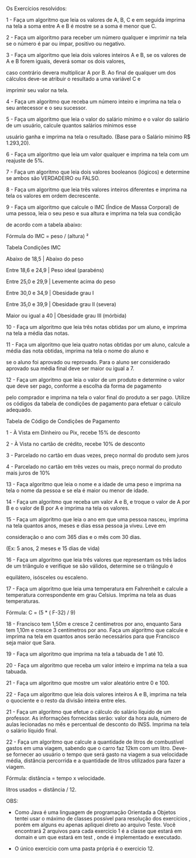
Os Exercícios resolvidos:

1 - Faça um algoritmo que leia os valores de A, B, C e em seguida imprima na tela a soma entre A e B é mostre se a soma é menor que C.

2 - Faça um algoritmo para receber um número qualquer e imprimir na tela se o número é par ou ímpar, positivo ou negativo.

3 - Faça um algoritmo que leia dois valores inteiros A e B, se os valores de A e B forem iguais, deverá somar os dois valores, 

caso contrário devera multiplicar A por B. Ao final de qualquer um dos cálculos deve-se atribuir o resultado a uma variável C e

imprimir seu valor na tela.

4 - Faça um algoritmo que receba um número inteiro e imprima na tela o seu antecessor e o seu sucessor.

5 - Faça um algoritmo que leia o valor do salário mínimo e o valor do salário de um usuário, calcule quantos salários mínimos esse 

usuário ganha e imprima na tela o resultado. (Base para o Salário mínimo R$ 1.293,20).

6 - Faça um algoritmo que leia um valor qualquer e imprima na tela com um reajuste de 5%.

7 - Faça um algoritmo que leia dois valores booleanos (lógicos) e determine se ambos são VERDADEIRO ou FALSO.

8 - Faça um algoritmo que leia três valores inteiros diferentes e imprima na tela os valores em ordem decrescente.

9 - Faça um algoritmo que calcule o IMC (Índice de Massa Corporal) de uma pessoa, leia o seu peso e sua altura e imprima na tela sua condição 

de acordo com a tabela abaixo:

Fórmula do IMC = peso / (altura) ²

Tabela Condições IMC

  

 Abaixo de 18,5   | Abaixo do peso          

 Entre 18,6 e 24,9 | Peso ideal (parabéns)  

 Entre 25,0 e 29,9 | Levemente acima do peso

 Entre 30,0 e 34,9 | Obesidade grau I 

 Entre 35,0 e 39,9 | Obesidade grau II (severa)

 Maior ou igual a 40 | Obesidade grau III (mórbida)

 

 10 - Faça um algoritmo que leia três notas obtidas por um aluno, e imprima na tela a média das notas.

 

 11 - Faça um algoritmo que leia quatro notas obtidas por um aluno, calcule a média das nota obtidas, imprima na tela o nome do aluno e 

 se o aluno foi aprovado ou reprovado. Para o aluno ser considerado aprovado sua média final deve ser maior ou igual a 7.

 

 12 - Faça um algoritmo que leia o valor de um produto e determine o valor que deve ser pago, conforme a escolha da forma de pagamento

 pelo comprador e imprima na tela o valor final do produto a ser pago. Utilize os códigos da tabela de condições de pagamento para efetuar o cálculo adequado.

 

 Tabela de Código de Condições de Pagamento

 

 1 - À Vista em Dinheiro ou Pix, recebe 15% de desconto

 2 - À Vista no cartão de crédito, recebe 10% de desconto

 3 - Parcelado no cartão em duas vezes, preço normal do produto sem juros

 4 - Parcelado no cartão em três vezes ou mais, preço normal do produto mais juros de 10%

 

 13 - Faça algoritmo que leia o nome e a idade de uma peso e imprima na tela o nome da pessoa e se ela é maior ou menor de idade. 

14 - Faça um algoritmo que receba um valor A e B, e troque o valor de A por B e o valor de B por A e imprima na tela os valores.

15 - Faça um algoritmo que leia o ano em que uma pessoa nasceu, imprima na tela quantos anos, meses e dias essa pessoa ja viveu. Leve em 

consideração o ano com 365 dias e o mês com 30 dias.

(Ex: 5 anos, 2 meses e 15 dias de vida)

16 - Faça um algoritmo que leia três valores que representam os três lados de um triângulo e verifique se são válidos, determine se o triângulo é 

equilátero, isósceles ou escaleno.

17 - Faça um algoritmo que leia uma temperatura em Fahrenheit e calcule a temperatura correspondente em grau Celsius. Imprima na tela as duas temperaturas.

Fórmula: C = (5 * ( F-32) / 9)

18 - Francisco tem 1,50m e cresce 2 centímetros por ano, enquanto Sara tem 1,10m e cresce 3 centímetros por ano. Faça um algoritmo que calcule e imprima na tela em quantos anos serão necessários para que Francisco seja maior que Sara.

19 - Faça um algoritmo que imprima na tela a tabuada de 1 até 10.

20 - Faça um algoritmo que receba um valor inteiro e imprima na tela a sua tabuada.

21 - Faça um algoritmo que mostre um valor aleatório entre 0 e 100.

22 - Faça um algoritmo que leia dois valores inteiros A e B, imprima na tela o quociente e o resto da divisão inteira entre eles.

21 - Faça um algoritmo que efetue o cálculo do salário líquido de um professor. As informações fornecidas serão: valor da hora aula, número de aulas lecionadas no mês e percentual de desconto do INSS. Imprima na tela o salário líquido final.

22 - Faça um algoritmo que calcule a quantidade de litros de combustível gastos em uma viagem, sabendo que o carro faz 12km com um litro. Deve-se fornecer ao usuário o tempo que será gasto na viagem a sua velocidade média, distância percorrida e a quantidade de litros utilizados para fazer a viagem.

Fórmula: distância = tempo x velocidade.

litros usados = distância / 12.

OBS:
 - Como Java é uma linguagem de programação Orientada a Objetos tentei usar o máximo de classes possível para resolução dos exercícios , porém em alguns eu apenas apliquei direto ao arquivo Teste.
Você encontrará 2 arquivos para cada exercicio 1 é a classe que estará em domain e um que estará em test , onde é implementado e executado.

 - O único exercicio com uma pasta própria é o exercicio 12.

